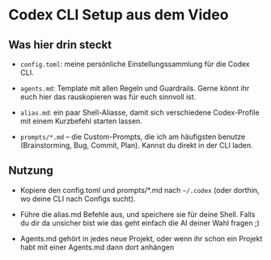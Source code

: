 # Codex CLI Setup aus dem Video


## Was hier drin steckt
- `config.toml`: meine persönliche Einstellungssammlung für die Codex CLI. 

- `agents.md`: Template mit allen Regeln und Guardrails. Gerne könnt ihr euch hier das rauskopieren was für euch sinnvoll ist.

- `alias.md`: ein paar Shell-Aliasse, damit sich verschiedene Codex-Profile mit einem Kurzbefehl starten lassen.

- `prompts/*.md` – die Custom-Prompts, die ich am häufigsten benutze (Brainstorming, Bug, Commit, Plan). Kannst du direkt in der CLI laden.

## Nutzung
- Kopiere den config.toml und prompts/*.md nach `~/.codex` (oder dorthin, wo deine CLI nach Configs sucht).

- Führe die alias.md Befehle aus, und speichere sie für deine Shell. Falls du dir da unsicher bist wie das geht einfach die AI deiner Wahl fragen ;)

- Agents.md gehört in jedes neue Projekt, oder wenn ihr schon ein Projekt habt mit einer Agents.md dann dort anhängen
